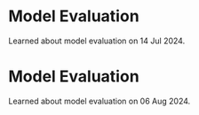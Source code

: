 # Model Evaluation
Learned about model evaluation on 14 Jul 2024.

# Model Evaluation
Learned about model evaluation on 06 Aug 2024.

